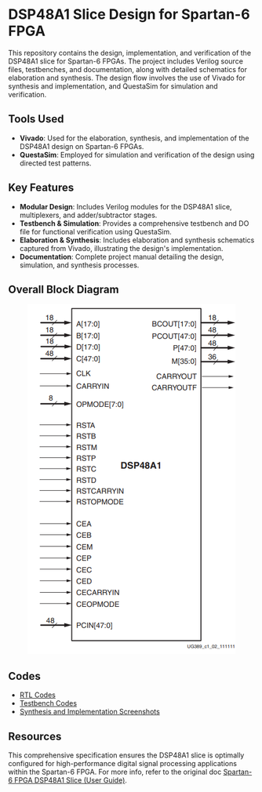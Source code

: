 # DSP48A1 Slice Design for Spartan-6 FPGA
This repository contains the design, implementation, and verification of the DSP48A1 slice for Spartan-6 FPGAs. The project includes Verilog source files, testbenches, and documentation, along with detailed schematics for elaboration and synthesis. The design flow involves the use of Vivado for synthesis and implementation, and QuestaSim for simulation and verification.

## Tools Used
- **Vivado**: Used for the elaboration, synthesis, and implementation of the DSP48A1 design on Spartan-6 FPGAs.
- **QuestaSim**: Employed for simulation and verification of the design using directed test patterns.

## Key Features
- **Modular Design**: Includes Verilog modules for the DSP48A1 slice, multiplexers, and adder/subtractor stages.
- **Testbench & Simulation**: Provides a comprehensive testbench and DO file for functional verification using QuestaSim.
- **Elaboration & Synthesis**: Includes elaboration and synthesis schematics captured from Vivado, illustrating the design's implementation.
- **Documentation**: Complete project manual detailing the design, simulation, and synthesis processes.

## Overall Block Diagram
<p align="center">
  <img src="DSAP48A1_Slice_Primitive.png" alt="DSP48A1 Slice Primitive Diagram">
</p>

## Codes

- [RTL Codes](RTL_Design)
- [Testbench Codes](testbench)
- [Synthesis and Implementation Screenshots](ScreenShots)

## Resources
This comprehensive specification ensures the DSP48A1 slice is optimally configured for high-performance digital signal processing applications within the Spartan-6 FPGA. For more info, refer to the original doc [Spartan-6 FPGA DSP48A1 Slice (User Guide)](https://www.xilinx.com/support/documentation/user_guides/ug389.pdf).

